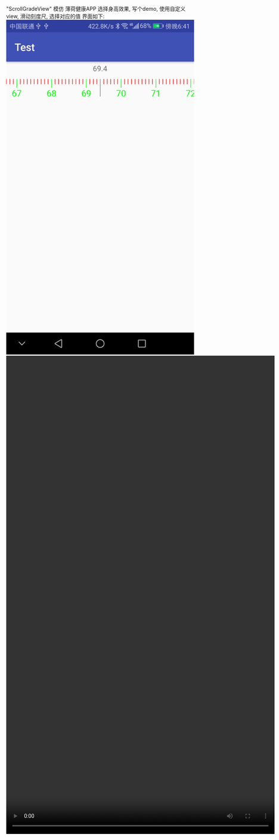 "ScrollGradeView" 
模仿 薄荷健康APP 选择身高效果, 写个demo, 使用自定义view, 滑动刻度尺, 选择对应的值
界面如下:<br/>
<img src='./img/zzz.png'/><br/>
<video width="720" height="1280" controls>
    <source src="./img/zz.mp4" type="video/mp4">
</video>